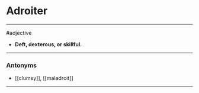 # Adroiter
---
#adjective
- **Deft, dexterous, or skillful.**
---
### Antonyms
- [[clumsy]], [[maladroit]]
---

